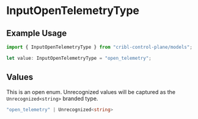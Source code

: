 # InputOpenTelemetryType

## Example Usage

```typescript
import { InputOpenTelemetryType } from "cribl-control-plane/models";

let value: InputOpenTelemetryType = "open_telemetry";
```

## Values

This is an open enum. Unrecognized values will be captured as the `Unrecognized<string>` branded type.

```typescript
"open_telemetry" | Unrecognized<string>
```